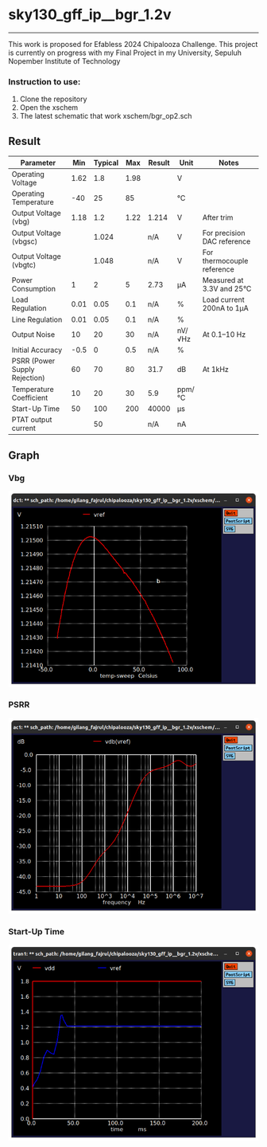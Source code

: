 # sky130_gff_ip__bgr_1.2v
-------------------------------------------------------------
This work is proposed for Efabless 2024 Chipalooza Challenge. This project is currently on progress with my Final Project in my University, Sepuluh Nopember Institute of Technology

### Instruction to use:
1. Clone the repository
2. Open the xschem
3. The latest schematic that work xschem/bgr_op2.sch

## Result
| Parameter                   | Min | Typical | Max | Result | Unit | Notes                            |
|-----------------------------|-----|---------|-----|--------|------|----------------------------------|
| Operating Voltage           | 1.62| 1.8     | 1.98|        | V    |                                  |
| Operating Temperature       | -40 | 25      | 85  |        | °C   |                                  |
| Output Voltage (vbg)       | 1.18| 1.2     | 1.22| 1.214  | V    | After trim                       |
| Output Voltage (vbgsc)     |     | 1.024   |     |   n/A  | V    | For precision DAC reference      |
| Output Voltage (vbgtc)     |     | 1.048   |     |   n/A     | V    | For thermocouple reference       |
| Power Consumption           | 1   | 2       | 5   | 2.73   | µA   | Measured at 3.3V and 25°C        |
| Load Regulation             | 0.01| 0.05    | 0.1 |   n/A     | %    | Load current 200nA to 1µA        |
| Line Regulation             | 0.01| 0.05    | 0.1 |   n/A     | %    |                                  |
| Output Noise                | 10  | 20      | 30  |   n/A     | nV/√Hz| At 0.1–10 Hz                  |
| Initial Accuracy            | -0.5| 0       | 0.5 |   n/A     | %    |                                  |
| PSRR (Power Supply Rejection) | 60 | 70      | 80  | 31.7   | dB   | At 1kHz                          |
| Temperature Coefficient     | 10  | 20      | 30  | 5.9    | ppm/°C|                                  |
| Start-Up Time               | 50  | 100     | 200 | 40000  | µs   |                                  |
| PTAT output current         |     | 50      |     |  n/A      | nA   |                                  |

## Graph
### Vbg
![Vbg](https://github.com/gilangfajrul/sky130_gff_ip__bgr_1.2v/blob/main/docs/vbg.png)
### PSRR
![PSRR](https://github.com/gilangfajrul/sky130_gff_ip__bgr_1.2v/blob/main/docs/PSRR.png)
### Start-Up Time
![Startuptime](https://github.com/gilangfajrul/sky130_gff_ip__bgr_1.2v/blob/main/docs/Start-time.png)


